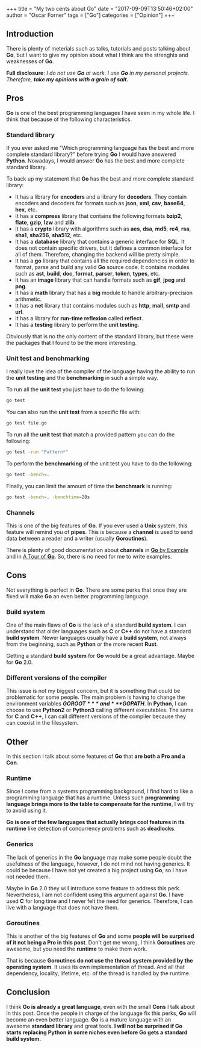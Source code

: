 +++
title = "My two cents about Go"
date = "2017-09-09T13:50:46+02:00"
author = "Oscar Forner"
tags = ["Go"]
categories = ["Opinion"]
+++

## Introduction

There is plenty of meterials such as talks, tutorials and posts talking about **Go**, but I want to give my opinion about what I think are the strenghts and weaknesses of **Go**.

**Full disclosure**: *I do not use **Go** at work. I use **Go** in my personal projects. Therefore, **take my opinions with a grain of salt.***

## Pros

**Go** is one of the best programming languages I have seen in my whole life. I think that because of the following characteristics.

### Standard library

If you ever asked me "Which programming language has the best and more complete standard library?" before trying **Go** I would have answered **Python**. Nowadays, I would answer **Go** has the best and more complete standard library.

To back up my statement that **Go** has the best and more complete standard library:

* It has a library for **encoders** and a library for **decoders**. They contain encoders and decoders for formats such as **json**, **xml**, **csv**, **base64**, **hex**, etc.
* It has a **compress** library that contains the following formats **bzip2**, **flate**, **gzip**, **lzw** and **zlib**.
* It has a **crypto** library with algorithms such as **aes**, **dsa**, **md5**, **rc4**, **rsa**, **sha1**, **sha256**, **sha512**, etc.
* It has a **database** library that contains a generic interface for **SQL**. It does not contain specific drivers, but it defines a common interface for all of them. Therefore, changing the backend will be pretty simple.
* It has a **go** library that contains all the required dependencies in order to format, parse and build any valid **Go** source code. It contains modules such as **ast**, **build**, **doc**, **format**, **parser**, **token**, **types**, etc.
* It has an **image** library that can handle formats such as **gif**, **jpeg** and **png**.
* It has a **math** library that has a **big** module to handle arbitrary-precision arithmetic.
* It has a **net** library that contains modules such as **http**, **mail**, **smtp** and **url**.
* It has a library for **run-time reflexion** called **reflect**.
* It has a **testing** library to perform the **unit testing**.

Obviously that is no the only content of the standard library, but these were the packages that I found to be the more interesting.

### Unit test and benchmarking

I really love the idea of the compiler of the language having the ability to run the **unit testing** and the **benchmarking** in such a simple way.

To run all the **unit test** you just have to do the following:

``` bash
go test
```

You can also run the **unit test** from a specific file with:

``` bash
go test file.go
```

To run all the **unit test** that match a provided pattern you can do the following:

``` bash
go test -run "Pattern*"
```

To perform the **benchmarking** of the unit test you have to do the following:

``` bash
go test -bench=.
```

Finally, you can limit the amount of time the **benchmark** is running:

``` bash
go test -bench=. -benchtime=20s
```

### Channels

This is one of the big features of **Go**. If you ever used a **Unix** system, this feature will remind you of **pipes**. This is because a **channel** is used to send data between a reader and a writer (usually **Goroutines**).

There is plenty of good documentation about **channels** in [**Go** by Example](https://gobyexample.com/channels) and in [A Tour of **Go**](https://tour.golang.org/concurrency/2). So, there is no need for me to write examples. 

## Cons

Not everything is perfect in **Go**. There are some perks that once they are fixed will make **Go** an even better programming language.

### Build system

One of the main flaws of **Go** is the lack of a standard **build system**. I can understand that older languages such as **C** or **C++** do not have a standard **build system**. Newer languages usually have a **build system**, not always from the beginning, such as **Python** or the more recent **Rust**.

Getting a standard **build system** for **Go** would be a great advantage. Maybe for **Go** 2.0.

### Different versions of the compiler

This issue is not my biggest concern, but it is something that could be problematic for some people. The main problem is having to change the environment variables ***$GOROOT*** and ***$GOPATH***. In **Python**, I can choose to use **Python2** or **Python3** calling different executables. The same for **C** and **C++**, I can call different versions of the compiler because they can coexist in the filesystem.

## Other

In this section I talk about some features of **Go** that **are both a Pro and a Con**.

### Runtime

Since I come from a systems programming background, I find hard to like a programming language that has a runtime. Unless such **programming language brings more to the table to compensate for the runtime**, I will try to avoid using it. 

**Go is one of the few languages that actually brings cool features in its runtime** like detection of concurrency problems such as **deadlocks**.

### Generics

The lack of generics in the **Go** language may make some people doubt the usefulness of the language, however, I do not mind not having generics. It could be because I have not yet created a big project using **Go**, so I have not needed them.

Maybe in **Go** 2.0 they will introduce some feature to address this perk. Nevertheless, I am not confident using this argument against **Go**. I have used **C** for long time and I never felt the need for generics. Therefore, I can live with a language that does not have them.

### Goroutines

This is another of the big features of **Go** and some **people will be surprised of it not being a Pro in this post**. Don't get me wrong, I think **Goroutines** are awesome, but you need the **runtime** to make them work.

That is because **Goroutines do not use the thread system provided by the operating system**. It uses its own implementation of thread. And all that dependency, locality, lifetime, etc. of the thread is handled by the runtime.

## Conclusion

I think **Go is already a great language**, even with the small **Cons** I talk about in this post. Once the people in charge of the language fix this perks, **Go** will become an even better language. **Go** is a mature language with an awesome **standard library** and great tools. **I will not be surprised if Go starts replacing Python in some niches even before Go gets a standard build system.**

